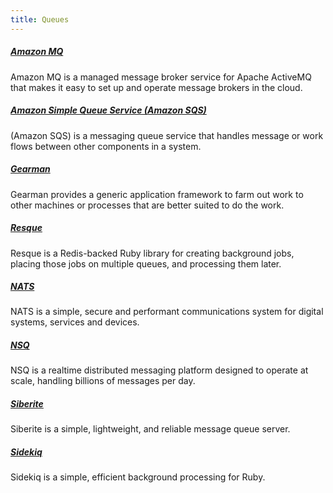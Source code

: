 ```yaml
---
title: Queues
---
```


##### [Amazon MQ](https://aws.amazon.com/amazon-mq/)

Amazon MQ is a managed message broker service for Apache ActiveMQ that makes it easy to set up and operate message brokers in the cloud.

##### [Amazon Simple Queue Service (Amazon SQS)](https://aws.amazon.com/sqs/)

(Amazon SQS) is a messaging queue service that handles message or work flows between other components in a system.

##### [Gearman](http://gearman.org/)

Gearman provides a generic application framework to farm out work to other machines or processes that are better suited to do the work.

##### [Resque](https://github.com/resque/resque)

Resque is a Redis-backed Ruby library for creating background jobs, placing those jobs on multiple
queues, and processing them later.

##### [NATS](https://nats.io/)

NATS is a simple, secure and performant communications system for digital systems, services and devices.

##### [NSQ](https://github.com/bitly/nsq)

NSQ is a realtime distributed messaging platform designed to operate at scale, handling billions of messages per day.

##### [Siberite](http://siberite.org/)

Siberite is a simple, lightweight, and reliable message queue server.

##### [Sidekiq](https://sidekiq.org/)

Sidekiq is a simple, efficient background processing for Ruby.
